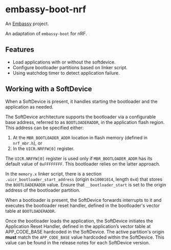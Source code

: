 # embassy-boot-nrf

An [Embassy](https://embassy.dev) project.

An adaptation of `embassy-boot` for nRF.

## Features

- Load applications with or without the softdevice.
- Configure bootloader partitions based on linker script.
- Using watchdog timer to detect application failure.

## Working with a SoftDevice

When a SoftDevice is present, it handles starting the bootloader and the application as needed.

The SoftDevice architecture supports the bootloader via a configurable base address, referred to as `BOOTLOADERADDR`, in the application flash region. This address can be specified either:

1. At the `MBR_BOOTLOADER_ADDR` location in flash memory (defined in `nrf_mbr.h`), or
2. In the `UICR.NRFFW[0]` register.

The `UICR.NRFFW[0]` register is used only if `MBR_BOOTLOADER_ADDR` has its default value of `0xFFFFFFFF`. This bootloader relies on the latter approach.

In the `memory.x` linker script, there is a section `.uicr_bootloader_start_address` (origin `0x10001014`, length `0x4`) that stores the `BOOTLOADERADDR` value.
Ensure that `__bootloader_start` is set to the origin address of the bootloader partition.

When a bootloader is present, the SoftDevice forwards interrupts to it and executes the bootloader reset handler, defined in the bootloader's vector table at `BOOTLOADERADDR`.

Once the bootloader loads the application, the SoftDevice initiates the Application Reset Handler, defined in the application’s vector table at APP_CODE_BASE hardcoded in the SoftDevice.
The active partition's origin **must** match the `APP_CODE_BASE` value hardcoded within the SoftDevice. This value can be found in the release notes for each SoftDevice version.
